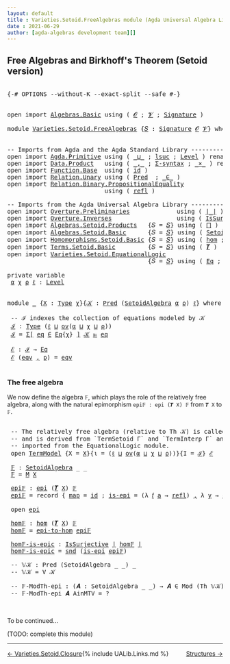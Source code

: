 ```yaml
---
layout: default
title : Varieties.Setoid.FreeAlgebras module (Agda Universal Algebra Library)
date : 2021-06-29
author: [agda-algebras development team][]
---
```


## <a id="free-algebras-and-birkhoffs-theorem-setoid-version">Free Algebras and Birkhoff's Theorem (Setoid version)</a>

<pre class="Agda">

<a id="300" class="Symbol">{-#</a> <a id="304" class="Keyword">OPTIONS</a> <a id="312" class="Pragma">--without-K</a> <a id="324" class="Pragma">--exact-split</a> <a id="338" class="Pragma">--safe</a> <a id="345" class="Symbol">#-}</a>


<a id="351" class="Keyword">open</a> <a id="356" class="Keyword">import</a> <a id="363" href="Algebras.Basic.html" class="Module">Algebras.Basic</a> <a id="378" class="Keyword">using</a> <a id="384" class="Symbol">(</a> <a id="386" href="Algebras.Basic.html#1139" class="Generalizable">𝓞</a> <a id="388" class="Symbol">;</a> <a id="390" href="Algebras.Basic.html#1141" class="Generalizable">𝓥</a> <a id="392" class="Symbol">;</a> <a id="394" href="Algebras.Basic.html#3865" class="Function">Signature</a> <a id="404" class="Symbol">)</a>

<a id="407" class="Keyword">module</a> <a id="414" href="Varieties.Setoid.FreeAlgebras.html" class="Module">Varieties.Setoid.FreeAlgebras</a> <a id="444" class="Symbol">{</a><a id="445" href="Varieties.Setoid.FreeAlgebras.html#445" class="Bound">𝑆</a> <a id="447" class="Symbol">:</a> <a id="449" href="Algebras.Basic.html#3865" class="Function">Signature</a> <a id="459" href="Algebras.Basic.html#1139" class="Generalizable">𝓞</a> <a id="461" href="Algebras.Basic.html#1141" class="Generalizable">𝓥</a><a id="462" class="Symbol">}</a> <a id="464" class="Keyword">where</a>


<a id="472" class="Comment">-- Imports from Agda and the Agda Standard Library ------------------------------------------------</a>
<a id="572" class="Keyword">open</a> <a id="577" class="Keyword">import</a> <a id="584" href="Agda.Primitive.html" class="Module">Agda.Primitive</a> <a id="599" class="Keyword">using</a> <a id="605" class="Symbol">(</a> <a id="607" href="Agda.Primitive.html#810" class="Primitive Operator">_⊔_</a> <a id="611" class="Symbol">;</a> <a id="613" href="Agda.Primitive.html#780" class="Primitive">lsuc</a> <a id="618" class="Symbol">;</a> <a id="620" href="Agda.Primitive.html#597" class="Postulate">Level</a> <a id="626" class="Symbol">)</a> <a id="628" class="Keyword">renaming</a> <a id="637" class="Symbol">(</a> <a id="639" href="Agda.Primitive.html#326" class="Primitive">Set</a> <a id="643" class="Symbol">to</a> <a id="646" class="Primitive">Type</a> <a id="651" class="Symbol">)</a>
<a id="653" class="Keyword">open</a> <a id="658" class="Keyword">import</a> <a id="665" href="Data.Product.html" class="Module">Data.Product</a>   <a id="680" class="Keyword">using</a> <a id="686" class="Symbol">(</a> <a id="688" href="Agda.Builtin.Sigma.html#236" class="InductiveConstructor Operator">_,_</a> <a id="692" class="Symbol">;</a> <a id="694" href="Data.Product.html#916" class="Function">Σ-syntax</a> <a id="703" class="Symbol">;</a> <a id="705" href="Data.Product.html#1167" class="Function Operator">_×_</a> <a id="709" class="Symbol">)</a> <a id="711" class="Keyword">renaming</a> <a id="720" class="Symbol">(</a> <a id="722" href="Agda.Builtin.Sigma.html#252" class="Field">proj₁</a> <a id="728" class="Symbol">to</a> <a id="731" class="Field">fst</a> <a id="735" class="Symbol">;</a> <a id="737" href="Agda.Builtin.Sigma.html#264" class="Field">proj₂</a> <a id="743" class="Symbol">to</a> <a id="746" class="Field">snd</a> <a id="750" class="Symbol">)</a>
<a id="752" class="Keyword">open</a> <a id="757" class="Keyword">import</a> <a id="764" href="Function.Base.html" class="Module">Function.Base</a>  <a id="779" class="Keyword">using</a> <a id="785" class="Symbol">(</a> <a id="787" href="Function.Base.html#615" class="Function">id</a> <a id="790" class="Symbol">)</a>
<a id="792" class="Keyword">open</a> <a id="797" class="Keyword">import</a> <a id="804" href="Relation.Unary.html" class="Module">Relation.Unary</a> <a id="819" class="Keyword">using</a> <a id="825" class="Symbol">(</a> <a id="827" href="Relation.Unary.html#1101" class="Function">Pred</a>  <a id="833" class="Symbol">;</a> <a id="835" href="Relation.Unary.html#1523" class="Function Operator">_∈_</a> <a id="839" class="Symbol">)</a>
<a id="841" class="Keyword">open</a> <a id="846" class="Keyword">import</a> <a id="853" href="Relation.Binary.PropositionalEquality.html" class="Module">Relation.Binary.PropositionalEquality</a>
                           <a id="918" class="Keyword">using</a> <a id="924" class="Symbol">(</a> <a id="926" href="Agda.Builtin.Equality.html#208" class="InductiveConstructor">refl</a> <a id="931" class="Symbol">)</a>

<a id="934" class="Comment">-- Imports from the Agda Universal Algebra Library ---------------------------------------------------</a>
<a id="1037" class="Keyword">open</a> <a id="1042" class="Keyword">import</a> <a id="1049" href="Overture.Preliminaries.html" class="Module">Overture.Preliminaries</a>             <a id="1084" class="Keyword">using</a> <a id="1090" class="Symbol">(</a> <a id="1092" href="Overture.Preliminaries.html#4524" class="Function Operator">∣_∣</a> <a id="1096" class="Symbol">)</a>
<a id="1098" class="Keyword">open</a> <a id="1103" class="Keyword">import</a> <a id="1110" href="Overture.Inverses.html" class="Module">Overture.Inverses</a>                  <a id="1145" class="Keyword">using</a> <a id="1151" class="Symbol">(</a> <a id="1153" href="Overture.Inverses.html#3314" class="Function">IsSurjective</a> <a id="1166" class="Symbol">;</a> <a id="1168" href="Overture.Inverses.html#1260" class="Datatype Operator">Image_∋_</a> <a id="1177" class="Symbol">;</a> <a id="1179" href="Overture.Inverses.html#1860" class="Function">Inv</a> <a id="1183" class="Symbol">;</a> <a id="1185" href="Overture.Inverses.html#2023" class="Function">InvIsInv</a> <a id="1194" class="Symbol">;</a> <a id="1196" href="Overture.Inverses.html#1308" class="InductiveConstructor">eq</a> <a id="1199" class="Symbol">)</a>
<a id="1201" class="Keyword">open</a> <a id="1206" class="Keyword">import</a> <a id="1213" href="Algebras.Setoid.Products.html" class="Module">Algebras.Setoid.Products</a>   <a id="1240" class="Symbol">{</a><a id="1241" class="Argument">𝑆</a> <a id="1243" class="Symbol">=</a> <a id="1245" href="Varieties.Setoid.FreeAlgebras.html#445" class="Bound">𝑆</a><a id="1246" class="Symbol">}</a> <a id="1248" class="Keyword">using</a> <a id="1254" class="Symbol">(</a> <a id="1256" href="Algebras.Setoid.Products.html#1542" class="Function">⨅</a> <a id="1258" class="Symbol">)</a>
<a id="1260" class="Keyword">open</a> <a id="1265" class="Keyword">import</a> <a id="1272" href="Algebras.Setoid.Basic.html" class="Module">Algebras.Setoid.Basic</a>      <a id="1299" class="Symbol">{</a><a id="1300" class="Argument">𝑆</a> <a id="1302" class="Symbol">=</a> <a id="1304" href="Varieties.Setoid.FreeAlgebras.html#445" class="Bound">𝑆</a><a id="1305" class="Symbol">}</a> <a id="1307" class="Keyword">using</a> <a id="1313" class="Symbol">(</a> <a id="1315" href="Algebras.Setoid.Basic.html#3236" class="Record">SetoidAlgebra</a> <a id="1329" class="Symbol">;</a> <a id="1331" href="Algebras.Setoid.Basic.html#1148" class="Function">ov</a> <a id="1334" class="Symbol">)</a> <a id="1336" class="Keyword">renaming</a> <a id="1345" class="Symbol">(</a> <a id="1347" href="Algebras.Setoid.Basic.html#1926" class="Function Operator">⟦_⟧</a> <a id="1351" class="Symbol">to</a> <a id="1354" class="Function Operator">⟦_⟧s</a> <a id="1359" class="Symbol">)</a>
<a id="1361" class="Keyword">open</a> <a id="1366" class="Keyword">import</a> <a id="1373" href="Homomorphisms.Setoid.Basic.html" class="Module">Homomorphisms.Setoid.Basic</a> <a id="1400" class="Symbol">{</a><a id="1401" class="Argument">𝑆</a> <a id="1403" class="Symbol">=</a> <a id="1405" href="Varieties.Setoid.FreeAlgebras.html#445" class="Bound">𝑆</a><a id="1406" class="Symbol">}</a> <a id="1408" class="Keyword">using</a> <a id="1414" class="Symbol">(</a> <a id="1416" href="Homomorphisms.Setoid.Basic.html#2591" class="Function">hom</a> <a id="1420" class="Symbol">;</a> <a id="1422" href="Homomorphisms.Setoid.Basic.html#5124" class="Record">epi</a> <a id="1426" class="Symbol">)</a>
<a id="1428" class="Keyword">open</a> <a id="1433" class="Keyword">import</a> <a id="1440" href="Terms.Setoid.Basic.html" class="Module">Terms.Setoid.Basic</a>         <a id="1467" class="Symbol">{</a><a id="1468" class="Argument">𝑆</a> <a id="1470" class="Symbol">=</a> <a id="1472" href="Varieties.Setoid.FreeAlgebras.html#445" class="Bound">𝑆</a><a id="1473" class="Symbol">}</a> <a id="1475" class="Keyword">using</a> <a id="1481" class="Symbol">(</a> <a id="1483" href="Terms.Setoid.Basic.html#3138" class="Function">𝑻</a> <a id="1485" class="Symbol">)</a>
<a id="1487" class="Keyword">open</a> <a id="1492" class="Keyword">import</a> <a id="1499" href="Varieties.Setoid.EquationalLogic.html" class="Module">Varieties.Setoid.EquationalLogic</a>
                                       <a id="1571" class="Symbol">{</a><a id="1572" class="Argument">𝑆</a> <a id="1574" class="Symbol">=</a> <a id="1576" href="Varieties.Setoid.FreeAlgebras.html#445" class="Bound">𝑆</a><a id="1577" class="Symbol">}</a> <a id="1579" class="Keyword">using</a> <a id="1585" class="Symbol">(</a> <a id="1587" href="Varieties.Setoid.EquationalLogic.html#2135" class="Record">Eq</a> <a id="1590" class="Symbol">;</a> <a id="1592" href="Varieties.Setoid.EquationalLogic.html#2978" class="Function Operator">_⊫_</a> <a id="1596" class="Symbol">;</a> <a id="1598" class="Keyword">module</a> <a id="1605" href="Varieties.Setoid.EquationalLogic.html#6798" class="Module">TermModel</a> <a id="1615" class="Symbol">;</a> <a id="1617" href="Varieties.Setoid.EquationalLogic.html#2902" class="Function">Mod</a> <a id="1621" class="Symbol">;</a> <a id="1623" href="Varieties.Setoid.EquationalLogic.html#3392" class="Function">Th</a><a id="1625" class="Symbol">)</a>

<a id="1628" class="Keyword">private</a> <a id="1636" class="Keyword">variable</a>
 <a id="1646" href="Varieties.Setoid.FreeAlgebras.html#1646" class="Generalizable">α</a> <a id="1648" href="Varieties.Setoid.FreeAlgebras.html#1648" class="Generalizable">χ</a> <a id="1650" href="Varieties.Setoid.FreeAlgebras.html#1650" class="Generalizable">ρ</a> <a id="1652" href="Varieties.Setoid.FreeAlgebras.html#1652" class="Generalizable">ℓ</a> <a id="1654" class="Symbol">:</a> <a id="1656" href="Agda.Primitive.html#597" class="Postulate">Level</a>


<a id="1664" class="Keyword">module</a> <a id="1671" href="Varieties.Setoid.FreeAlgebras.html#1671" class="Module">_</a> <a id="1673" class="Symbol">{</a><a id="1674" href="Varieties.Setoid.FreeAlgebras.html#1674" class="Bound">X</a> <a id="1676" class="Symbol">:</a> <a id="1678" href="Varieties.Setoid.FreeAlgebras.html#646" class="Primitive">Type</a> <a id="1683" href="Varieties.Setoid.FreeAlgebras.html#1648" class="Generalizable">χ</a><a id="1684" class="Symbol">}{</a><a id="1686" href="Varieties.Setoid.FreeAlgebras.html#1686" class="Bound">𝒦</a> <a id="1688" class="Symbol">:</a> <a id="1690" href="Relation.Unary.html#1101" class="Function">Pred</a> <a id="1695" class="Symbol">(</a><a id="1696" href="Algebras.Setoid.Basic.html#3236" class="Record">SetoidAlgebra</a> <a id="1710" href="Varieties.Setoid.FreeAlgebras.html#1646" class="Generalizable">α</a> <a id="1712" href="Varieties.Setoid.FreeAlgebras.html#1650" class="Generalizable">ρ</a><a id="1713" class="Symbol">)</a> <a id="1715" href="Varieties.Setoid.FreeAlgebras.html#1652" class="Generalizable">ℓ</a><a id="1716" class="Symbol">}</a> <a id="1718" class="Keyword">where</a>

 <a id="1726" class="Comment">-- ℐ indexes the collection of equations modeled by 𝒦</a>
 <a id="1781" href="Varieties.Setoid.FreeAlgebras.html#1781" class="Function">ℐ</a> <a id="1783" class="Symbol">:</a> <a id="1785" href="Varieties.Setoid.FreeAlgebras.html#646" class="Primitive">Type</a> <a id="1790" class="Symbol">(</a><a id="1791" href="Varieties.Setoid.FreeAlgebras.html#1715" class="Bound">ℓ</a> <a id="1793" href="Agda.Primitive.html#810" class="Primitive Operator">⊔</a> <a id="1795" href="Algebras.Setoid.Basic.html#1148" class="Function">ov</a><a id="1797" class="Symbol">(</a><a id="1798" href="Varieties.Setoid.FreeAlgebras.html#1710" class="Bound">α</a> <a id="1800" href="Agda.Primitive.html#810" class="Primitive Operator">⊔</a> <a id="1802" href="Varieties.Setoid.FreeAlgebras.html#1683" class="Bound">χ</a> <a id="1804" href="Agda.Primitive.html#810" class="Primitive Operator">⊔</a> <a id="1806" href="Varieties.Setoid.FreeAlgebras.html#1712" class="Bound">ρ</a><a id="1807" class="Symbol">))</a>
 <a id="1811" href="Varieties.Setoid.FreeAlgebras.html#1781" class="Function">ℐ</a> <a id="1813" class="Symbol">=</a> <a id="1815" href="Data.Product.html#916" class="Function">Σ[</a> <a id="1818" href="Varieties.Setoid.FreeAlgebras.html#1818" class="Bound">eq</a> <a id="1821" href="Data.Product.html#916" class="Function">∈</a> <a id="1823" href="Varieties.Setoid.EquationalLogic.html#2135" class="Record">Eq</a><a id="1825" class="Symbol">{</a><a id="1826" href="Varieties.Setoid.FreeAlgebras.html#1683" class="Bound">χ</a><a id="1827" class="Symbol">}</a> <a id="1829" href="Data.Product.html#916" class="Function">]</a> <a id="1831" href="Varieties.Setoid.FreeAlgebras.html#1686" class="Bound">𝒦</a> <a id="1833" href="Varieties.Setoid.EquationalLogic.html#2978" class="Function Operator">⊫</a> <a id="1835" href="Varieties.Setoid.FreeAlgebras.html#1818" class="Bound">eq</a>

 <a id="1840" href="Varieties.Setoid.FreeAlgebras.html#1840" class="Function">ℰ</a> <a id="1842" class="Symbol">:</a> <a id="1844" href="Varieties.Setoid.FreeAlgebras.html#1781" class="Function">ℐ</a> <a id="1846" class="Symbol">→</a> <a id="1848" href="Varieties.Setoid.EquationalLogic.html#2135" class="Record">Eq</a>
 <a id="1852" href="Varieties.Setoid.FreeAlgebras.html#1840" class="Function">ℰ</a> <a id="1854" class="Symbol">(</a><a id="1855" href="Varieties.Setoid.FreeAlgebras.html#1855" class="Bound">eqv</a> <a id="1859" href="Agda.Builtin.Sigma.html#236" class="InductiveConstructor Operator">,</a> <a id="1861" href="Varieties.Setoid.FreeAlgebras.html#1861" class="Bound">p</a><a id="1862" class="Symbol">)</a> <a id="1864" class="Symbol">=</a> <a id="1866" href="Varieties.Setoid.FreeAlgebras.html#1855" class="Bound">eqv</a>

</pre>

### <a id="the-free-algebra">The free algebra</a>

We now define the algebra `𝔽`, which plays the role of the relatively free algebra, along with the natural epimorphism `epi𝔽 : epi (𝑻 X) 𝔽` from `𝑻 X` to `𝔽`.

<pre class="Agda">

 <a id="2109" class="Comment">-- The relatively free algebra (relative to Th 𝒦) is called `M`</a>
 <a id="2174" class="Comment">-- and is derived from `TermSetoid Γ` and `TermInterp Γ` and</a>
 <a id="2236" class="Comment">-- imported from the EquationalLogic module.</a>
 <a id="2282" class="Keyword">open</a> <a id="2287" href="Varieties.Setoid.EquationalLogic.html#6798" class="Module">TermModel</a> <a id="2297" class="Symbol">{</a><a id="2298" class="Argument">X</a> <a id="2300" class="Symbol">=</a> <a id="2302" href="Varieties.Setoid.FreeAlgebras.html#1674" class="Bound">X</a><a id="2303" class="Symbol">}{</a><a id="2305" class="Argument">ι</a> <a id="2307" class="Symbol">=</a> <a id="2309" class="Symbol">(</a><a id="2310" href="Varieties.Setoid.FreeAlgebras.html#1715" class="Bound">ℓ</a> <a id="2312" href="Agda.Primitive.html#810" class="Primitive Operator">⊔</a> <a id="2314" href="Algebras.Setoid.Basic.html#1148" class="Function">ov</a><a id="2316" class="Symbol">(</a><a id="2317" href="Varieties.Setoid.FreeAlgebras.html#1710" class="Bound">α</a> <a id="2319" href="Agda.Primitive.html#810" class="Primitive Operator">⊔</a> <a id="2321" href="Varieties.Setoid.FreeAlgebras.html#1683" class="Bound">χ</a> <a id="2323" href="Agda.Primitive.html#810" class="Primitive Operator">⊔</a> <a id="2325" href="Varieties.Setoid.FreeAlgebras.html#1712" class="Bound">ρ</a><a id="2326" class="Symbol">))}{</a><a id="2330" class="Argument">I</a> <a id="2332" class="Symbol">=</a> <a id="2334" href="Varieties.Setoid.FreeAlgebras.html#1781" class="Function">ℐ</a><a id="2335" class="Symbol">}</a> <a id="2337" href="Varieties.Setoid.FreeAlgebras.html#1840" class="Function">ℰ</a>

 <a id="2341" href="Varieties.Setoid.FreeAlgebras.html#2341" class="Function">𝔽</a> <a id="2343" class="Symbol">:</a> <a id="2345" href="Algebras.Setoid.Basic.html#3236" class="Record">SetoidAlgebra</a> <a id="2359" class="Symbol">_</a> <a id="2361" class="Symbol">_</a>
 <a id="2364" href="Varieties.Setoid.FreeAlgebras.html#2341" class="Function">𝔽</a> <a id="2366" class="Symbol">=</a> <a id="2368" href="Varieties.Setoid.EquationalLogic.html#7464" class="Function">M</a> <a id="2370" href="Varieties.Setoid.FreeAlgebras.html#1674" class="Bound">X</a>

 <a id="2374" href="Varieties.Setoid.FreeAlgebras.html#2374" class="Function">epi𝔽</a> <a id="2379" class="Symbol">:</a> <a id="2381" href="Homomorphisms.Setoid.Basic.html#5124" class="Record">epi</a> <a id="2385" class="Symbol">(</a><a id="2386" href="Terms.Setoid.Basic.html#3138" class="Function">𝑻</a> <a id="2388" href="Varieties.Setoid.FreeAlgebras.html#1674" class="Bound">X</a><a id="2389" class="Symbol">)</a> <a id="2391" href="Varieties.Setoid.FreeAlgebras.html#2341" class="Function">𝔽</a>
 <a id="2394" href="Varieties.Setoid.FreeAlgebras.html#2374" class="Function">epi𝔽</a> <a id="2399" class="Symbol">=</a> <a id="2401" class="Keyword">record</a> <a id="2408" class="Symbol">{</a> <a id="2410" href="Homomorphisms.Setoid.Basic.html#5227" class="Field">map</a> <a id="2414" class="Symbol">=</a> <a id="2416" href="Function.Base.html#615" class="Function">id</a> <a id="2419" class="Symbol">;</a> <a id="2421" href="Homomorphisms.Setoid.Basic.html#5251" class="Field">is-epi</a> <a id="2428" class="Symbol">=</a> <a id="2430" class="Symbol">(λ</a> <a id="2433" href="Varieties.Setoid.FreeAlgebras.html#2433" class="Bound">𝑓</a> <a id="2435" href="Varieties.Setoid.FreeAlgebras.html#2435" class="Bound">a</a> <a id="2437" class="Symbol">→</a> <a id="2439" href="Agda.Builtin.Equality.html#208" class="InductiveConstructor">refl</a><a id="2443" class="Symbol">)</a> <a id="2445" href="Agda.Builtin.Sigma.html#236" class="InductiveConstructor Operator">,</a> <a id="2447" class="Symbol">λ</a> <a id="2449" href="Varieties.Setoid.FreeAlgebras.html#2449" class="Bound">y</a> <a id="2451" class="Symbol">→</a> <a id="2453" href="Overture.Inverses.html#1308" class="InductiveConstructor">eq</a> <a id="2456" href="Varieties.Setoid.FreeAlgebras.html#2449" class="Bound">y</a> <a id="2458" href="Agda.Builtin.Equality.html#208" class="InductiveConstructor">refl</a> <a id="2463" class="Symbol">}</a>

 <a id="2467" class="Keyword">open</a> <a id="2472" href="Homomorphisms.Setoid.Basic.html#5124" class="Module">epi</a>

 <a id="2478" href="Varieties.Setoid.FreeAlgebras.html#2478" class="Function">hom𝔽</a> <a id="2483" class="Symbol">:</a> <a id="2485" href="Homomorphisms.Setoid.Basic.html#2591" class="Function">hom</a> <a id="2489" class="Symbol">(</a><a id="2490" href="Terms.Setoid.Basic.html#3138" class="Function">𝑻</a> <a id="2492" href="Varieties.Setoid.FreeAlgebras.html#1674" class="Bound">X</a><a id="2493" class="Symbol">)</a> <a id="2495" href="Varieties.Setoid.FreeAlgebras.html#2341" class="Function">𝔽</a>
 <a id="2498" href="Varieties.Setoid.FreeAlgebras.html#2478" class="Function">hom𝔽</a> <a id="2503" class="Symbol">=</a> <a id="2505" href="Homomorphisms.Setoid.Basic.html#5285" class="Function">epi-to-hom</a> <a id="2516" href="Varieties.Setoid.FreeAlgebras.html#2374" class="Function">epi𝔽</a>

 <a id="2523" href="Varieties.Setoid.FreeAlgebras.html#2523" class="Function">hom𝔽-is-epic</a> <a id="2536" class="Symbol">:</a> <a id="2538" href="Overture.Inverses.html#3314" class="Function">IsSurjective</a> <a id="2551" href="Overture.Preliminaries.html#4524" class="Function Operator">∣</a> <a id="2553" href="Varieties.Setoid.FreeAlgebras.html#2478" class="Function">hom𝔽</a> <a id="2558" href="Overture.Preliminaries.html#4524" class="Function Operator">∣</a>
 <a id="2561" href="Varieties.Setoid.FreeAlgebras.html#2523" class="Function">hom𝔽-is-epic</a> <a id="2574" class="Symbol">=</a> <a id="2576" href="Varieties.Setoid.FreeAlgebras.html#746" class="Field">snd</a> <a id="2580" class="Symbol">(</a><a id="2581" href="Homomorphisms.Setoid.Basic.html#5251" class="Field">is-epi</a> <a id="2588" href="Varieties.Setoid.FreeAlgebras.html#2374" class="Function">epi𝔽</a><a id="2592" class="Symbol">)</a>

 <a id="2596" class="Comment">-- 𝕍𝒦 : Pred (SetoidAlgebra _ _) _</a>
 <a id="2632" class="Comment">-- 𝕍𝒦 = V 𝒦</a>

 <a id="2646" class="Comment">-- 𝔽-ModTh-epi : (𝑨 : SetoidAlgebra _ _) → 𝑨 ∈ Mod (Th 𝕍𝒦) → epi 𝔽 𝑨</a>
 <a id="2716" class="Comment">-- 𝔽-ModTh-epi 𝑨 AinMTV = ?</a>


</pre>


To be continued...

(TODO: complete this module)

--------------------------------

<span style="float:left;">[← Varieties.Setoid.Closure](Varieties.Setoid.Closure.html)</span>
<span style="float:right;">[Structures →](Structures.html)</span>

{% include UALib.Links.md %}

[the agda-algebras development team]: https://github.com/ualib/agda-algebras#the-agda-algebras-development-team
